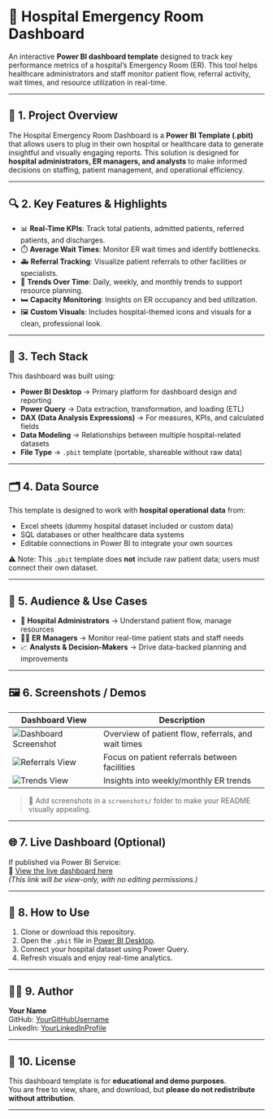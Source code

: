 # 🏥 Hospital Emergency Room Dashboard

An interactive **Power BI dashboard template** designed to track key performance metrics of a hospital’s Emergency Room (ER). This tool helps healthcare administrators and staff monitor patient flow, referral activity, wait times, and resource utilization in real-time.

---

## 📌 1. Project Overview

The Hospital Emergency Room Dashboard is a **Power BI Template (.pbit)** that allows users to plug in their own hospital or healthcare data to generate insightful and visually engaging reports. This solution is designed for **hospital administrators, ER managers, and analysts** to make informed decisions on staffing, patient management, and operational efficiency.

---

## 🔍 2. Key Features & Highlights

- 📊 **Real-Time KPIs**: Track total patients, admitted patients, referred patients, and discharges.
- ⏱️ **Average Wait Times**: Monitor ER wait times and identify bottlenecks.
- 🚑 **Referral Tracking**: Visualize patient referrals to other facilities or specialists.
- 📅 **Trends Over Time**: Daily, weekly, and monthly trends to support resource planning.
- 🛏️ **Capacity Monitoring**: Insights on ER occupancy and bed utilization.
- 🖼️ **Custom Visuals**: Includes hospital-themed icons and visuals for a clean, professional look.

---

## 🧰 3. Tech Stack

This dashboard was built using:

- **Power BI Desktop** → Primary platform for dashboard design and reporting
- **Power Query** → Data extraction, transformation, and loading (ETL)
- **DAX (Data Analysis Expressions)** → For measures, KPIs, and calculated fields
- **Data Modeling** → Relationships between multiple hospital-related datasets
- **File Type** → `.pbit` template (portable, shareable without raw data)

---

## 🗂️ 4. Data Source

This template is designed to work with **hospital operational data** from:
- Excel sheets (dummy hospital dataset included or custom data)
- SQL databases or other healthcare data systems
- Editable connections in Power BI to integrate your own sources

⚠️ Note: This `.pbit` template does **not** include raw patient data; users must connect their own dataset.

---

## 🎯 5. Audience & Use Cases

- 🏥 **Hospital Administrators** → Understand patient flow, manage resources
- 👩‍⚕️ **ER Managers** → Monitor real-time patient stats and staff needs
- 📈 **Analysts & Decision-Makers** → Drive data-backed planning and improvements

---

## 🖼️ 6. Screenshots / Demos

| Dashboard View | Description |
|---------------|-------------|
| ![Dashboard Screenshot](screenshots/dashboard.png) | Overview of patient flow, referrals, and wait times |
| ![Referrals View](screenshots/referrals.png) | Focus on patient referrals between facilities |
| ![Trends View](screenshots/trends.png) | Insights into weekly/monthly ER trends |

> 📌 Add screenshots in a `screenshots/` folder to make your README visually appealing.

---

## 🌐 7. Live Dashboard (Optional)

If published via Power BI Service:  
🔗 [View the live dashboard here](YOUR_PUBLISH_TO_WEB_LINK)  
*(This link will be view-only, with no editing permissions.)*

---

## 🚀 8. How to Use

1. Clone or download this repository.
2. Open the `.pbit` file in [Power BI Desktop](https://powerbi.microsoft.com/desktop/).
3. Connect your hospital dataset using Power Query.
4. Refresh visuals and enjoy real-time analytics.

---

## 👩‍💻 9. Author

**Your Name**  
GitHub: [YourGitHubUsername](https://github.com/YourGitHubUsername)  
LinkedIn: [YourLinkedInProfile](https://www.linkedin.com/)  

---

## 📜 10. License

This dashboard template is for **educational and demo purposes**.  
You are free to view, share, and download, but **please do not redistribute without attribution**.

---
